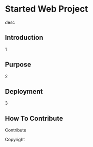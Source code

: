 # Started Web Project

desc

## Introduction

1

## Purpose

2

## Deployment

3

## How To Contribute

Contribute

Copyright
